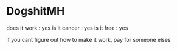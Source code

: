 # DogshitMH

does it work : yes
is it cancer : yes
is it free : yes

if you cant figure out how to make it work, pay for someone elses
